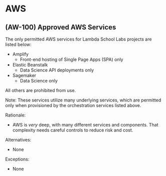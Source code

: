 # AWS

## (AW-100) Approved AWS Services

The only permitted AWS services for Lambda School Labs projects are listed below:

* Amplify
    * Front-end hosting of Single Page Apps (SPA) only
* Elastic Beanstalk
    * Data Science API deployments only
* Sagemaker
    * Data Science only

All others are prohibited from use.

Note: These services utilize many underlying services, which are permitted only
when provisioned by the orchestration services listed above.

Rationale:

* AWS is _very_ deep, with many different services and components. That complexity
  needs careful controls to reduce risk and cost.

Alternatives:

* None

Exceptions:

* None
